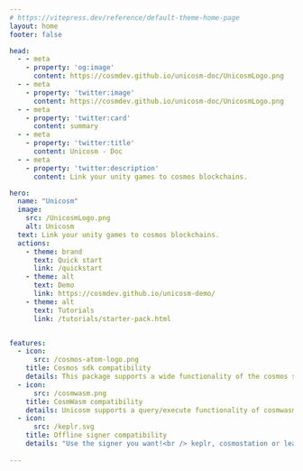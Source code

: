 ```yaml
---
# https://vitepress.dev/reference/default-theme-home-page
layout: home
footer: false

head:
  - - meta
    - property: 'og:image'
      content: https://cosmdev.github.io/unicosm-doc/UnicosmLogo.png    
  - - meta      
    - property: 'twitter:image'
      content: https://cosmdev.github.io/unicosm-doc/UnicosmLogo.png     
  - - meta
    - property: 'twitter:card'
      content: summary
  - - meta
    - property: 'twitter:title'
      content: Unicosm - Doc
  - - meta
    - property: 'twitter:description'
      content: Link your unity games to cosmos blockchains.

hero:
  name: "Unicosm"
  image:
    src: /UnicosmLogo.png
    alt: Unicosm
  text: Link your unity games to cosmos blockchains. 
  actions:
    - theme: brand
      text: Quick start
      link: /quickstart     
    - theme: alt
      text: Demo
      link: https://cosmdev.github.io/unicosm-demo/
    - theme: alt
      text: Tutorials
      link: /tutorials/starter-pack.html


features:
  - icon:
      src: /cosmos-atom-logo.png
    title: Cosmos sdk compatibility
    details: This package supports a wide functionality of the cosmos sdk
  - icon:
      src: /cosmwasm.png
    title: CosmWasm compatibility
    details: Unicosm supports a query/execute functionality of cosmwasm
  - icon:
      src: /keplr.svg
    title: Offline signer compatibility
    details: "Use the signer you want!<br /> keplr, cosmostation or leap"
    
---
```


